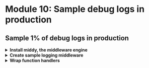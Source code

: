 # Module 10: Sample debug logs in production

## Sample 1% of debug logs in production

<details>
<summary><b>Install middy, the middleware engine</b></summary><p>

1. Install `middy` as a dependency

`npm install --save middy`

</p></details>

<details>
<summary><b>Create sample logging middleware</b></summary><p>

1. Modify `lib/log.js` to add a new `enableDebug` function

```javascript
function enableDebug() {
  const oldLevel = process.env.log_level
  process.env.log_level = 'DEBUG'

  return () => {
    process.env.log_level = oldLevel
  }
}
```

And add it to the functions exported by the module, in `module.exports` at the bottom of the file

```javascript
module.exports = {
  debug: (msg, params) => log('DEBUG', msg, params),
  info: (msg, params) => log('INFO',  msg, params),
  warn: (msg, params, error) => log('WARN',  msg, appendError(params, error)),
  error: (msg, params, error) => log('ERROR', msg, appendError(params, error)),
  enableDebug
}
```

2. Modify `lib/log.js` so that `logLevelName` is a function and can be changed at runtime

```javascript
const logLevelName = () => process.env.log_level || 'DEBUG'

const isEnabled = (level) => level >= LogLevels[logLevelName()]
```

This allows us to change the log level for a particular invocation, because every time we log the logger would check against the environment variable.

3. Add a `middleware` folder to the project root

4. Add a file `sample-logging.js` to the `middleware` folder

5. Modify `middleware/sample-logging.js` to the following

```javascript
const Log = require('../lib/log')

// config should be { sampleRate: double } where sampleRate is between 0.0-1.0
module.exports = (config) => {
  const sampleRate = config ? config.sampleRate || 0.01 : 0.01 // defaults to 1%
  let rollback = undefined

  const isDebugEnabled = () => {
    return sampleRate && Math.random() <= sampleRate
  }

  return {
    before: (handler, next) => {
      if (isDebugEnabled()) {
        rollback = Log.enableDebug()
      }

      next()
    },
    after: (handler, next) => {
      if (rollback) {
        rollback()
      }

      next()
    },
    onError: (handler, next) => {
      let awsRequestId = handler.context.awsRequestId
      let invocationEvent = JSON.stringify(handler.event)
      Log.error('invocation failed', { awsRequestId, invocationEvent }, handler.error)
      
      next(handler.error)
    }
  }
}
```

6. To make it easy to apply the same 'pattern' to all of our functions, let's create a wrapp factory function. Add a file `wrapper.js` to the `lib` folder.

7. Modify `lib/wrapper.js` to the following

```javascript
const middy = require('middy')
const sampleLogging = require('../middleware/sample-logging')

module.exports = (f) => {
  return middy(f).use(sampleLogging({ sampleRate: 0.1 }))
}
```

</p></details>

<details>
<summary><b>Wrap function handlers</b></summary><p>

1. Modify `functions/get-index.js` to require the `wrapper` module (at the top of the file)

```javascript
const wrap = require('../lib/wrapper')
```

And use it to wrap our handler function. Change `module.exports.handler = async (event, context) => {` to the following (don't forget the closing `)` at the end!)

```javascript
module.exports.handler = wrap(async (event, context) => {
  ...
})
```

2. Repeat step 1 for all the function handlers.

3. Run integration test

`STAGE=dev REGION=eu-west-1 npm run test`

and see that tests are failing...

```
1) When we invoke the GET / endpoint
    Should return the index page with 8 restaurants:
  TypeError: Cannot read property 'statusCode' of undefined
  at Context.it (tests/test_cases/get-index.js:12:16)
  at <anonymous>
  at process._tickDomainCallback (internal/process/next_tick.js:228:7)
```

And there are also unhandle promise errors from `middy`

```
TypeError","errorMessage":"callback is not a function"
```

This is because, `middy` turns our functions into callback style functions so that it's backward compatible with Node 6.10 as well.

So we need to update `steps/when.js` to match this.

4. Modify `steps/when.js` to use `util.promisify` to turn the handler function back to async function

First, require the `util` module at the top.

```javascript
const util = require('util')
```

Then replace the `viaHandler` function with the following

```javascript
const viaHandler = async (event, functionName) => {
  const handler = util.promisify(require(`${APP_ROOT}/functions/${functionName}`).handler)
  console.log(`invoking via handler function ${functionName}`)

  const context = {}
  const response = await handler(event, context)
  const contentType = _.get(response, 'headers.content-type', 'application/json');
  if (_.get(response, 'body') && contentType === 'application/json') {
    response.body = JSON.parse(response.body);
  }
  return response
}
```

5. Rerun integration tests

`STAGE=dev REGION=eu-west-1 npm run test`

and see that all the tests are now passing

6. Deploy the project

`npm run sls -- deploy -s dev -r eu-west-1`

</p></details>